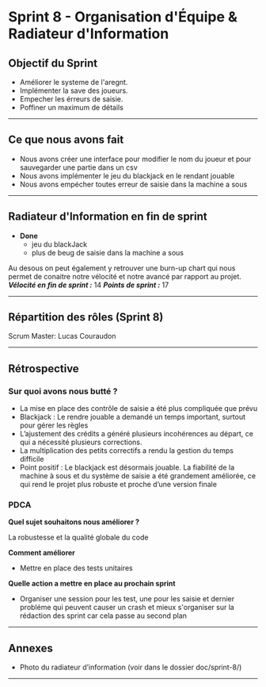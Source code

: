 # Sprint 8 - Organisation d'Équipe & Radiateur d'Information

## Objectif du Sprint

- Améliorer le systeme de l'aregnt.
- Implémenter la save des joueurs.
- Empecher les érreurs de saisie.
- Poffiner un maximum de détails
---

## Ce que nous avons fait

- Nous avons créer une interface pour modifier le nom du joueur et pour sauvegarder une partie dans un csv 
- Nous avons implémenter le jeu du blackjack en le rendant jouable
- Nous avons empécher toutes erreur de saisie dans la machine a sous

---

## Radiateur d'Information en fin de sprint

- **Done**
    - jeu du blackJack
    - plus de beug de saisie dans la machine a sous

Au desous on peut également y retrouver une burn-up chart qui nous permet de conaitre notre vélocité et notre avancé par rapport au projet.
***Vélocité en fin de sprint :*** 14
***Points de sprint :*** 17 


---

## Répartition des rôles (Sprint 8)

Scrum Master: Lucas Couraudon

---

## Rétrospective


### Sur quoi avons nous butté ?

- La mise en place des contrôle de saisie a été plus compliquée que prévu
- Blackjack : Le rendre jouable a demandé un temps important, surtout pour gérer les règles
- L’ajustement des crédits a généré plusieurs incohérences au départ, ce qui a nécessité plusieurs corrections.
- La multiplication des petits correctifs a rendu la gestion du temps difficile
- Point positif : Le blackjack est désormais jouable. La fiabilité de la machine à sous et du système de saisie a été grandement améliorée, ce qui rend le projet plus robuste et proche d’une version finale

### PDCA

**Quel sujet souhaitons nous améliorer ?**

La robustesse et la qualité globale du code

**Comment améliorer**

- Mettre en place des tests unitaires

**Quelle action a mettre en place au prochain sprint**

- Organiser une session pour les test, une pour les saisie et dernier probléme qui peuvent causer un crash et mieux s'organiser sur la rédaction des sprint car cela passe au second plan

---

## Annexes

- Photo du radiateur d’information (voir dans le dossier doc/sprint-8/)

---